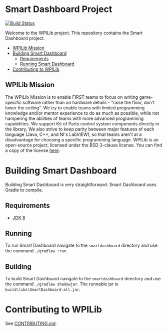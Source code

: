 # Smart Dashboard Project

[![Build Status](https://travis-ci.org/wpilibsuite/SmartDashboard.svg?branch=master)](https://travis-ci.org/wpilibsuite/SmartDashboard)

Welcome to the WPILib project. This repository contains the Smart Dashboard project.

- [WPILib Mission](#wpilib-mission)
- [Building Smart Dashboard](#building-smart-dashboard)
    - [Requirements](#requirements)
    - [Running Smart Dashboard](#running)
- [Contributing to WPILib](#contributing-to-wpilib)

## WPILib Mission

The WPILib Mission is to enable FIRST teams to focus on writing game-specific software rather than on hardware details - "raise the floor, don't lower the ceiling". We try to enable teams with limited programming knowledge and/or mentor experience to do as much as possible, while not hampering the abilities of teams with more advanced programming capabilities. We support Kit of Parts control system components directly in the library. We also strive to keep parity between major features of each language (Java, C++, and NI's LabVIEW), so that teams aren't at a disadvantage for choosing a specific programming language. WPILib is an open-source project, licensed under the BSD 3-clause license. You can find a copy of the license [here](BSD_License_for_WPILib_code.txt).

# Building Smart Dashboard

Building Smart Dashboard is very straightforward. Smart Dashboard uses Gradle to compile.

## Requirements
- [JDK 8](http://www.oracle.com/technetwork/java/javase/downloads/index.html)

## Running

To run Smart Dashboard navigate to the `smartdashboard` directory and use the command `./gradlew :run`.

## Building

To build Smart Dashboard navigate to the `smartdashboard` directory and use the command `./gradlew shadowjar`. The runnable jar is `build\libs\SmartDashboard-all.jar`.

# Contributing to WPILib

See [CONTRIBUTING.md](CONTRIBUTING.md).

